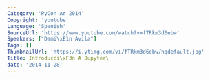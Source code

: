 ```yaml
---
Category: 'PyCon Ar 2014'
Copyright: 'youtube'
Language: 'Spanish'
SourceUrl: 'https://www.youtube.com/watch?v=fTRkm3d6ebw'
Speakers: ["Dami\xE1n Avila"]
Tags: []
ThumbnailUrl: 'https://i.ytimg.com/vi/fTRkm3d6ebw/hqdefault.jpg'
Title: Introducci\xF3n A Jupyter\
date: '2014-11-28'
---
```


